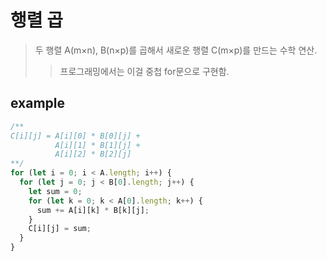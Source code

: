 # 행렬 곱

> 두 행렬 A(m×n), B(n×p)를 곱해서 새로운 행렬 C(m×p)를 만드는 수학 연산.
>
> > 프로그래밍에서는 이걸 중첩 for문으로 구현함.

## example

```js
/**
C[i][j] = A[i][0] * B[0][j] +
          A[i][1] * B[1][j] +
          A[i][2] * B[2][j]
**/
for (let i = 0; i < A.length; i++) {
  for (let j = 0; j < B[0].length; j++) {
    let sum = 0;
    for (let k = 0; k < A[0].length; k++) {
      sum += A[i][k] * B[k][j];
    }
    C[i][j] = sum;
  }
}
```
